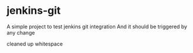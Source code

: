 # jenkins-git

A simple project to test jenkins git integration
And it should be triggered by any change

cleaned up whitespace

